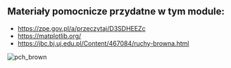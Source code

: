 ## Materiały pomocnicze przydatne w tym module:

* https://zpe.gov.pl/a/przeczytaj/D3SDHEEZc
* https://matplotlib.org/
* https://jbc.bj.uj.edu.pl/Content/467084/ruchy-browna.html

![pch_brown](https://user-images.githubusercontent.com/5088643/147222976-cdc0258d-3bda-4a13-a817-19a460347bc4.png)
